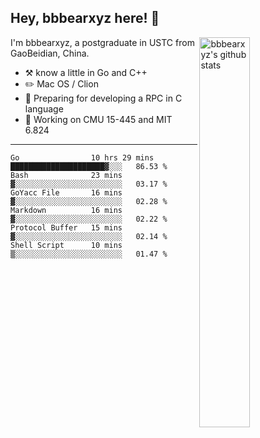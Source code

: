 ## Hey, bbbearxyz here! :wave:

<img align="right" alt="bbbearxyz's github stats" width="40%" src="https://github-readme-stats.vercel.app/api?username=bbbearxyz&show_icons=true">

I'm bbbearxyz, a postgraduate in USTC from GaoBeidian, China.

-   :hammer_and_pick:    know a little in Go and C++
-   :pencil2: Mac OS / Clion
-   :seedling: Preparing for developing a RPC in C language 
-   :thinking: Working on CMU 15-445 and MIT 6.824
---
<!--START_SECTION:waka-->

```text
Go                10 hrs 29 mins  █████████████████████▓░░░   86.53 %
Bash              23 mins         ▓░░░░░░░░░░░░░░░░░░░░░░░░   03.17 %
GoYacc File       16 mins         ▓░░░░░░░░░░░░░░░░░░░░░░░░   02.28 %
Markdown          16 mins         ▓░░░░░░░░░░░░░░░░░░░░░░░░   02.22 %
Protocol Buffer   15 mins         ▓░░░░░░░░░░░░░░░░░░░░░░░░   02.14 %
Shell Script      10 mins         ▒░░░░░░░░░░░░░░░░░░░░░░░░   01.47 %
```

<!--END_SECTION:waka-->
